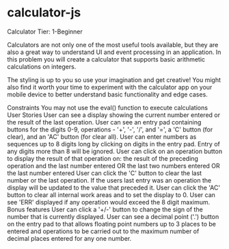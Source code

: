 # calculator-js
Calculator
Tier: 1-Beginner

Calculators are not only one of the most useful tools available, but they are also a great way to understand UI and event processing in an application. In this problem you will create a calculator that supports basic arithmetic calculations on integers.

The styling is up to you so use your imagination and get creative! You might also find it worth your time to experiment with the calculator app on your mobile device to better understand basic functionality and edge cases.

Constraints
You may not use the eval() function to execute calculations
User Stories
 User can see a display showing the current number entered or the result of the last operation.
 User can see an entry pad containing buttons for the digits 0-9, operations - '+', '-', '/', and '=', a 'C' button (for clear), and an 'AC' button (for clear all).
 User can enter numbers as sequences up to 8 digits long by clicking on digits in the entry pad. Entry of any digits more than 8 will be ignored.
 User can click on an operation button to display the result of that operation on:
the result of the preceding operation and the last number entered OR
the last two numbers entered OR
the last number entered
 User can click the 'C' button to clear the last number or the last operation. If the users last entry was an operation the display will be updated to the value that preceded it.
 User can click the 'AC' button to clear all internal work areas and to set the display to 0.
 User can see 'ERR' displayed if any operation would exceed the 8 digit maximum.
Bonus features
 User can click a '+/-' button to change the sign of the number that is currently displayed.
 User can see a decimal point ('.') button on the entry pad to that allows floating point numbers up to 3 places to be entered and operations to be carried out to the maximum number of decimal places entered for any one number.

